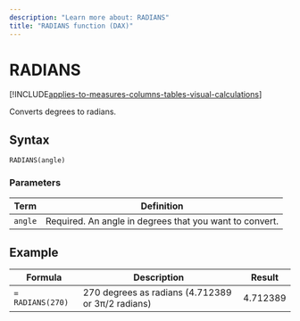 ```yaml
---
description: "Learn more about: RADIANS"
title: "RADIANS function (DAX)"
---
```

# RADIANS

[!INCLUDE[applies-to-measures-columns-tables-visual-calculations](includes/applies-to-measures-columns-tables-visual-calculations.md)]

Converts degrees to radians.

## Syntax

```dax
RADIANS(angle)
```

### Parameters

|Term|Definition|
|--------|--------------|
|`angle`|Required. An angle in degrees that you want to convert.|

## Example

|Formula|Description|Result|
|-----------|---------------|----------|
|`= RADIANS(270)`|270 degrees as radians (4.712389 or 3π/2 radians)|4.712389|
